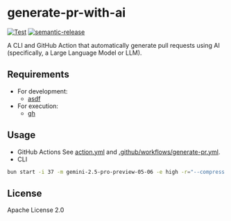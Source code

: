 # generate-pr-with-ai

[![Test](https://github.com/WillBooster/generate-pr-with-ai/actions/workflows/test.yml/badge.svg)](https://github.com/WillBooster/generate-pr-with-ai/actions/workflows/test.yml)
[![semantic-release](https://img.shields.io/badge/%20%20%F0%9F%93%A6%F0%9F%9A%80-semantic--release-e10079.svg)](https://github.com/semantic-release/semantic-release)

A CLI and GitHub Action that automatically generate pull requests using AI (specifically, a Large Language Model or LLM).

## Requirements

- For development:
  - [asdf](https://asdf-vm.com/)
- For execution:
  - [gh](https://github.com/cli/cli)

## Usage

- GitHub Actions
  See [action.yml](action.yml) and [.github/workflows/generate-pr.yml](.github/workflows/generate-pr.yml).
- CLI
```sh
bun start -i 37 -m gemini-2.5-pro-preview-05-06 -e high -r="--compress --remove-empty-lines --include 'src/**/*.ts'" -a="--model gemini/gemini-2.5-pro-preview-05-06 --edit-format diff-fenced --test-cmd='yarn check-for-ai' --auto-test"
```

## License

Apache License 2.0
